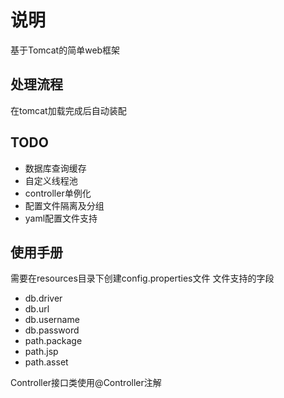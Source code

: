# 说明
基于Tomcat的简单web框架

## 处理流程
在tomcat加载完成后自动装配
## TODO
* 数据库查询缓存
* 自定义线程池
* controller单例化
* 配置文件隔离及分组
* yaml配置文件支持

## 使用手册
需要在resources目录下创建config.properties文件
文件支持的字段

* db.driver
* db.url
* db.username
* db.password
* path.package
* path.jsp
* path.asset

Controller接口类使用@Controller注解

